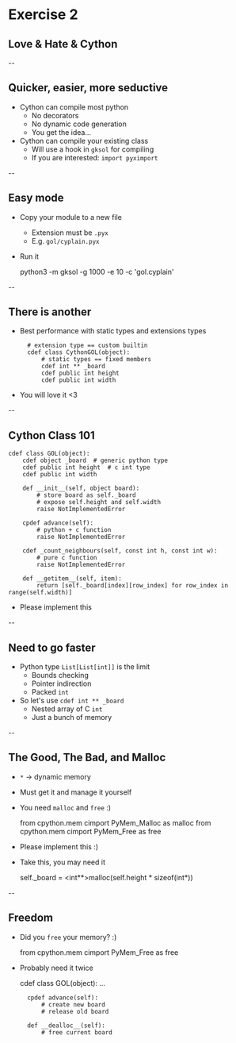 # Exercise 2

## Love & Hate & Cython

--

## Quicker, easier, more seductive

* Cython can compile most python
    * No decorators
    * No dynamic code generation
    * You get the idea...
* Cython can compile your existing class
    * Will use a hook in `gksol` for compiling
    * If you are interested: `import pyximport`
  
--

## Easy mode

* Copy your module to a new file
    * Extension must be `.pyx`
    * E.g. `gol/cyplain.pyx`
* Run it


    python3 -m gksol -g 1000 -e 10 -c 'gol.cyplain'

--

## There is another

* Best performance with static types and extensions types

        # extension type == custom builtin
        cdef class CythonGOL(object):
            # static types == fixed members
            cdef int ** _board
            cdef public int height
            cdef public int width

* You will love it <3

--

## Cython Class 101

    cdef class GOL(object):
        cdef object _board  # generic python type
        cdef public int height  # c int type
        cdef public int width

        def __init__(self, object board):
            # store board as self._board
            # expose self.height and self.width
            raise NotImplementedError

        cpdef advance(self):
            # python + c function
            raise NotImplementedError

        cdef _count_neighbours(self, const int h, const int w):
            # pure c function
            raise NotImplementedError

        def __getitem__(self, item):
            return [self._board[index][row_index] for row_index in range(self.width)]

* Please implement this

--

## Need to go faster

* Python type `List[List[int]]` is the limit
    * Bounds checking
    * Pointer indirection
    * Packed `int`
* So let's use `cdef int ** _board`
    * Nested array of C `int`
    * Just a bunch of memory

--

## The Good, The Bad, and Malloc

* `*` -> dynamic memory
* Must get it and manage it yourself
* You need `malloc` and `free` :)


    from cpython.mem cimport PyMem_Malloc as malloc
    from cpython.mem cimport PyMem_Free as free

* Please implement this :)
* Take this, you may need it


    self._board = <int**>malloc(self.height * sizeof(int*))

--

## Freedom

* Did you `free` your memory? :)


    from cpython.mem cimport PyMem_Free as free

* Probably need it twice


    cdef class GOL(object):
        ...
    
        cpdef advance(self):
            # create new board
            # release old board

        def __dealloc__(self):
            # free current board
